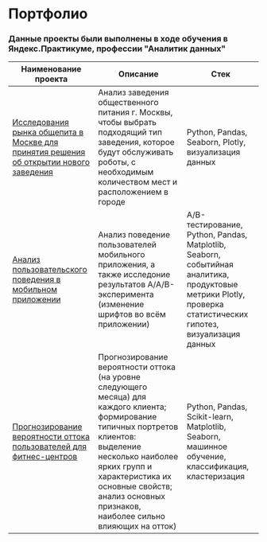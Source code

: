 # Портфолио

### Данные проекты были выполнены в ходе обучения в Яндекс.Практикуме, профессии "Аналитик данных"

|Наименование проекта      |Описание            |Стек |
| ----------------------------------------------------- | ------------------------------------------------- |---------------------------------------------------|
| [Исследования рынка общепита в Москве для принятия решения об открытии нового заведения](https://github.com/Tatiana-Dan/Project-Yandex-Practicum/tree/main/%D0%98%D1%81%D1%81%D0%BB%D0%B5%D0%B4%D0%BE%D0%B2%D0%B0%D0%BD%D0%B8%D0%B5%20%D1%80%D1%8B%D0%BD%D0%BA%D0%B0%20%D0%BE%D0%B1%D1%89%D0%B5%D0%BF%D0%B8%D1%82%D0%B0) | Анализ заведения общественного питания г. Москвы, чтобы выбрать подходящий тип заведения, которое будут обслуживать роботы, с необходимым количеством мест и расположением в городе  |Python, Pandas, Seaborn, Plotly, визуализация данных  |
| [Анализ пользовательского поведения в мобильном приложении](https://github.com/Tatiana-Dan/Project-Yandex-Practicum/tree/main/%D0%98%D1%81%D1%81%D0%BB%D0%B5%D0%B4%D0%BE%D0%B2%D0%B0%D0%BD%D0%B8%D0%B5%20%D1%80%D0%B5%D0%B7%D1%83%D0%BB%D1%8C%D1%82%D0%B0%D1%82%D0%BE%D0%B2%20%D0%90-%D0%90-%D0%92%20%D1%8D%D0%BA%D1%81%D0%BF%D0%B5%D1%80%D0%B8%D0%BC%D0%B5%D0%BD%D1%82%D0%B0) | Анализ поведение пользователей мобильного приложения, а также исследоние результатов A/A/B-эксперимента (изменение шрифтов во всём приложении)  |A/B-тестирование, Python, Pandas, Matplotlib, Seaborn, событийная аналитика, продуктовые метрики Plotly, проверка статистических гипотез, визуализация данных  |
| [Прогнозирование вероятности оттока пользователей для фитнес-центров](https://github.com/Tatiana-Dan/Project-Yandex-Practicum/tree/main/%D0%9F%D1%80%D0%BE%D0%B3%D0%BD%D0%BE%D0%B7%D0%B8%D1%80%D0%BE%D0%B2%D0%B0%D0%BD%D0%B8%D0%B5%20%D0%B2%D0%B5%D1%80%D0%BE%D1%8F%D1%82%D0%BD%D0%BE%D1%81%D1%82%D0%B8%20%D0%BE%D1%82%D1%82%D0%BE%D0%BA%D0%B0) | Прогнозирование вероятности оттока (на уровне следующего месяца) для каждого клиента; формирование типичных портретов клиентов: выделение несколько наиболее ярких групп и характеристика их основные свойств; анализ основных признаков, наиболее сильно влияющих на отток)  |Python, Pandas, Scikit-learn, Matplotlib, Seaborn, машинное обучение, классификация, кластеризация  |
